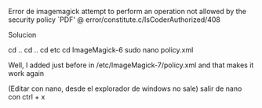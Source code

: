 Error de imagemagick    attempt to perform an operation not allowed by the security policy `PDF' @ error/constitute.c/IsCoderAuthorized/408



Solucion

cd ..
cd ..
cd etc
cd ImageMagick-6
sudo nano policy.xml

Well, I added
<policy domain="coder" rights="read | write" pattern="PDF" />
just before </policymap> in /etc/ImageMagick-7/policy.xml and that makes it work again

(Editar con nano, desde el explorador de windows no sale)
salir de nano con ctrl + x